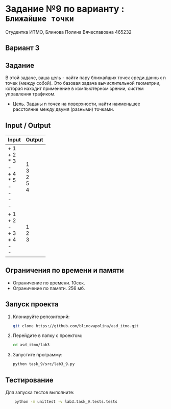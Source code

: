 # Задание №9 по варианту  : `Ближайшие точки`
Студентка ИТМО,  Блинова Полина Вячеславовна 465232

## Вариант 3

## Задание 
В этой задаче, ваша цель - найти пару ближайших точек среди данных n точек
(между собой). Это базовая задача вычислительной геометрии, которая находит
применение в компьютерном зрении, систем управления трафиком.
- Цель. Заданы n точек на поверхности, найти наименьшее расстояние между
двумя (разными) точками.

## Input / Output

| Input                                                             | Output                    |
|-------------------------------------------------------------------|---------------------------|
| + 1<br/>+ 2<br/>* 3<br/>-<br/>+ 4<br/>* 5<br/>-<br/>-<br/>-<br/>- | 1<br/>3<br/>2<br/>5<br/>4 |
| + 1<br/>+ 2<br/>-<br/>+ 3<br/>+ 4<br/>-<br/>-                     | 1<br/>2<br/>3             |


## Ограничения по времени и памяти

- Ограничение по времени. 10сек.
- Ограничение по памяти. 256 мб.


## Запуск проекта
1. Клонируйте репозиторий:
   ```bash
   git clone https://github.com/blinovapolina/asd_itmo.git
   ```
2. Перейдите в папку с проектом:
   ```bash
   cd asd_itmo/lab3
   ```
3. Запустите программу:
   ```bash
   python task_9/src/lab3_9.py
   ```


## Тестирование
Для запуска тестов выполните:
```bash
    python -m unittest -v lab3.task_9.tests.tests
```
